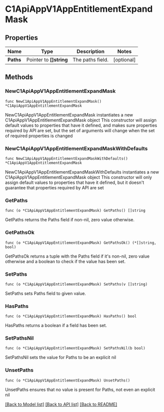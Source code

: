 # C1ApiAppV1AppEntitlementExpandMask

## Properties

Name | Type | Description | Notes
------------ | ------------- | ------------- | -------------
**Paths** | Pointer to **[]string** | The paths field. | [optional] 

## Methods

### NewC1ApiAppV1AppEntitlementExpandMask

`func NewC1ApiAppV1AppEntitlementExpandMask() *C1ApiAppV1AppEntitlementExpandMask`

NewC1ApiAppV1AppEntitlementExpandMask instantiates a new C1ApiAppV1AppEntitlementExpandMask object
This constructor will assign default values to properties that have it defined,
and makes sure properties required by API are set, but the set of arguments
will change when the set of required properties is changed

### NewC1ApiAppV1AppEntitlementExpandMaskWithDefaults

`func NewC1ApiAppV1AppEntitlementExpandMaskWithDefaults() *C1ApiAppV1AppEntitlementExpandMask`

NewC1ApiAppV1AppEntitlementExpandMaskWithDefaults instantiates a new C1ApiAppV1AppEntitlementExpandMask object
This constructor will only assign default values to properties that have it defined,
but it doesn't guarantee that properties required by API are set

### GetPaths

`func (o *C1ApiAppV1AppEntitlementExpandMask) GetPaths() []string`

GetPaths returns the Paths field if non-nil, zero value otherwise.

### GetPathsOk

`func (o *C1ApiAppV1AppEntitlementExpandMask) GetPathsOk() (*[]string, bool)`

GetPathsOk returns a tuple with the Paths field if it's non-nil, zero value otherwise
and a boolean to check if the value has been set.

### SetPaths

`func (o *C1ApiAppV1AppEntitlementExpandMask) SetPaths(v []string)`

SetPaths sets Paths field to given value.

### HasPaths

`func (o *C1ApiAppV1AppEntitlementExpandMask) HasPaths() bool`

HasPaths returns a boolean if a field has been set.

### SetPathsNil

`func (o *C1ApiAppV1AppEntitlementExpandMask) SetPathsNil(b bool)`

 SetPathsNil sets the value for Paths to be an explicit nil

### UnsetPaths
`func (o *C1ApiAppV1AppEntitlementExpandMask) UnsetPaths()`

UnsetPaths ensures that no value is present for Paths, not even an explicit nil

[[Back to Model list]](../README.md#documentation-for-models) [[Back to API list]](../README.md#documentation-for-api-endpoints) [[Back to README]](../README.md)


